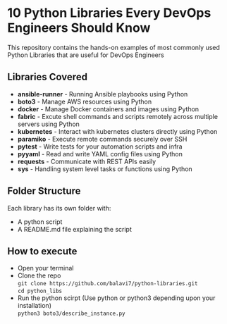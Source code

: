# 10 Python Libraries Every DevOps Engineers Should Know

This repository contains the hands-on examples of most commonly used Python Libraries that are useful for DevOps Engineers

## Libraries Covered

- **ansible-runner** - Running Ansible playbooks using Python
- **boto3** - Manage AWS resources using Python
- **docker** - Manage Docker containers and images using Python
- **fabric** - Excute shell commands and scripts remotely across multiple servers using Python
- **kubernetes** - Interact with kubernetes clusters directly using Python
- **paramiko** - Execute remote commands securely over SSH
- **pytest** - Write tests for your automation scripts and infra
- **pyyaml** - Read and write YAML config files using Python
- **requests** - Communicate with REST APIs easily
- **sys** - Handling system level tasks or functions using Python

## Folder Structure

Each library has its own folder with:
- A python script
- A README.md file explaining the script

## How to execute

- Open your terminal
- Clone the repo  
`git clone https://github.com/balavi7/python-libraries.git`  
`cd python_libs`  
- Run the python scirpt (Use python or python3 depending upon your installation)  
`python3 boto3/describe_instance.py`


